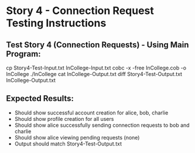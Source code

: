 # Story 4 - Connection Request Testing Instructions

## Test Story 4 (Connection Requests) - Using Main Program:
cp Story4-Test-Input.txt InCollege-Input.txt
cobc -x -free InCollege.cob -o InCollege
./InCollege
cat InCollege-Output.txt
diff Story4-Test-Output.txt InCollege-Output.txt

## Expected Results:
- Should show successful account creation for alice, bob, charlie
- Should show profile creation for all users
- Should show alice successfully sending connection requests to bob and charlie
- Should show alice viewing pending requests (none)
- Output should match Story4-Test-Output.txt
